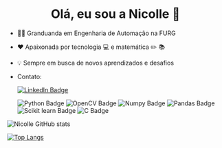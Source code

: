 <h1 align='center'> Olá, eu sou a Nicolle 👋 </h1>

- 👩‍🎓 Granduanda em Engenharia de Automação na FURG

- ❤️ Apaixonada por tecnologia 💻 e matemática ✏️ 📚

- 💡 Sempre em busca de novos aprendizados e desafios

- Contato: 

  [![LinkedIn Badge](https://img.shields.io/badge/LinkedIn-0077B5?style=for-the-badge&logo=linkedin&logoColor=white&link=https://www.linkedin.com/in/nicolle-ribeiro-89ab8b1b3/)](https://www.linkedin.com/in/nicolle-ribeiro-89ab8b1b3/)

  ![Python Badge](https://img.shields.io/badge/Python-FFD43B?style=for-the-badge&logo=python&logoColor=blue) ![OpenCV Badge](https://img.shields.io/badge/OpenCV-27338e?style=for-the-badge&logo=OpenCV&logoColor=white) ![Numpy Badge](https://img.shields.io/badge/Numpy-777BB4?style=for-the-badge&logo=numpy&logoColor=white) ![Pandas Badge](https://img.shields.io/badge/Pandas-2C2D72?style=for-the-badge&logo=pandas&logoColor=white) ![Scikit learn Badge](https://img.shields.io/badge/scikit_learn-F7931E?style=for-the-badge&logo=scikit-learn&logoColor=white) ![C Badge](https://img.shields.io/badge/C-00599C?style=for-the-badge&logo=c&logoColor=white)


![Nicolle GitHub stats](https://github-readme-stats.vercel.app/api?username=nicolleribeiro17&theme=bear&show_icons=true)

[![Top Langs](https://github-readme-stats.vercel.app/api/top-langs/?username=nicolleribeiro17)](https://github.com/anuraghazra/github-readme-stats)
